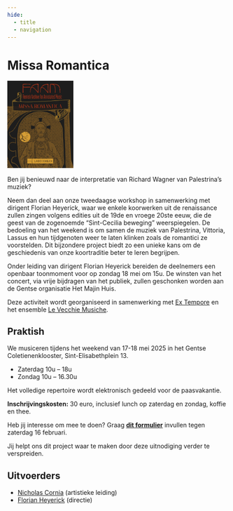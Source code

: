 ```yaml
---
hide:
  - title
  - navigation
---
```


# Missa Romantica

<!--![missa romantica](../../assets/images/missa_romantica_full.webp){align =left width=30% height=30%} -->

<img src="https://raw.githubusercontent.com/nicholascornia89/vecchiemusiche/refs/heads/main/docs/assets/images/missa_romantica_full.webp" width=30% height=30%>

Ben jij benieuwd naar de interpretatie van Richard Wagner van Palestrina’s muziek?
 
Neem dan deel aan onze tweedaagse workshop in samenwerking met dirigent Florian Heyerick, waar we enkele koorwerken uit de renaissance zullen zingen volgens edities uit de 19de en vroege 20ste eeuw, die de geest van de zogenoemde “Sint-Cecilia beweging” weerspiegelen. De bedoeling van het weekend is om samen de muziek van Palestrina, Vittoria, Lassus en hun tijdgenoten weer te laten klinken zoals de romantici ze voorstelden. Dit bijzondere project biedt zo een unieke kans om de geschiedenis van onze koortraditie beter te leren begrijpen.
 
Onder leiding van dirigent Florian Heyerick bereiden de deelnemers een openbaar toonmoment voor op zondag 18 mei om 15u. De winsten van het concert, via vrije bijdragen van het publiek, zullen geschonken worden aan de Gentse organisatie Het Majin Huis.
 
Deze activiteit wordt georganiseerd in samenwerking met [Ex Tempore](http://www.heyerick.org/) en het ensemble [Le Vecchie Musiche](https://www.vecchiemusiche.be).

## Praktish

We musiceren tijdens het weekend van 17-18 mei 2025 in het Gentse Coletienenklooster, Sint-Elisabethplein 13. 
 
- Zaterdag 10u – 18u
- Zondag 10u – 16.30u
 
Het volledige repertoire wordt elektronisch gedeeld voor de paasvakantie. 
 
**Inschrijvingskosten:** 30 euro, inclusief lunch op zaterdag en zondag, koffie en thee.
 
Heb jij interesse om mee te doen? Graag **[dit formulier](https://forms.gle/jSmLt7qgDPCrQEDF8)** invullen tegen zaterdag 16 februari.
 
Jij helpt ons dit project waar te maken door deze uitnodiging verder te verspreiden.

## Uitvoerders

- [Nicholas Cornia](../../members/nicholas_cornia.md) (artistieke leiding)
- [Florian Heyerick](http://www.heyerick.org/) (directie)



